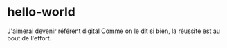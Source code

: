 # hello-world
J'aimerai devenir référent digital
Comme on le dit si bien, la réussite est au bout de l'effort. 
